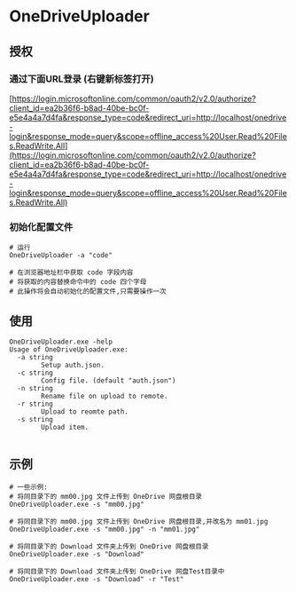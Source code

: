 # OneDriveUploader

## 授权
### 通过下面URL登录 (右键新标签打开)
[https://login.microsoftonline.com/common/oauth2/v2.0/authorize?client_id=ea2b36f6-b8ad-40be-bc0f-e5e4a4a7d4fa&response_type=code&redirect_uri=http://localhost/onedrive-login&response_mode=query&scope=offline_access%20User.Read%20Files.ReadWrite.All](https://login.microsoftonline.com/common/oauth2/v2.0/authorize?client_id=ea2b36f6-b8ad-40be-bc0f-e5e4a4a7d4fa&response_type=code&redirect_uri=http://localhost/onedrive-login&response_mode=query&scope=offline_access%20User.Read%20Files.ReadWrite.All)

### 初始化配置文件
```
# 运行
OneDriveUploader -a "code"

# 在浏览器地址栏中获取 code 字段内容
# 将获取的内容替换命令中的 code 四个字母
# 此操作将会自动初始化的配置文件,只需要操作一次
```

## 使用
```
OneDriveUploader.exe -help
Usage of OneDriveUploader.exe:
  -a string
        Setup auth.json.
  -c string
        Config file. (default "auth.json")
  -n string
        Rename file on upload to remote.
  -r string
        Upload to reomte path.
  -s string
        Upload item.
        
```

## 示例
```
# 一些示例:
# 将同目录下的 mm00.jpg 文件上传到 OneDrive 网盘根目录
OneDriveUploader.exe -s "mm00.jpg"

# 将同目录下的 mm00.jpg 文件上传到 OneDrive 网盘根目录,并改名为 mm01.jpg
OneDriveUploader.exe -s "mm00.jpg" -n "mm01.jpg"

# 将同目录下的 Download 文件夹上传到 OneDrive 网盘根目录
OneDriveUploader.exe -s "Download" 

# 将同目录下的 Download 文件夹上传到 OneDrive 网盘Test目录中
OneDriveUploader.exe -s "Download" -r "Test"
```

